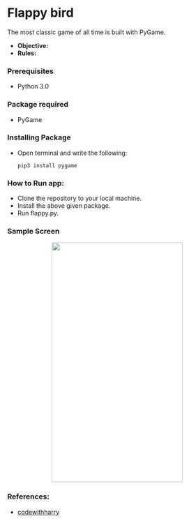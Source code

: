 # Flappy bird
The most classic game of all time is built with PyGame.
* **Objective:** 
* **Rules:** 

### Prerequisites
* Python 3.0

### Package required
* PyGame

### Installing Package
* Open terminal and write the following:
    ```
    pip3 install pygame
    ```    
### How to Run app:
* Clone the repository to your local machine.
* Install the above given package.
* Run flappy.py.

### Sample Screen
<p align="center">
  <img width="300" height="550" src="https://github.com/Subathra19/py_flappybird/blob/main/images/sample_screen.PNG">
</p>

### References:
* [codewithharry]("https://www.codewithharry.com/")
